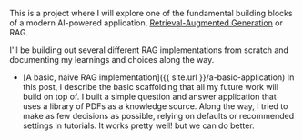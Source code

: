 This is a project where I will explore one of the fundamental building blocks of a modern AI-powered application, [Retrieval-Augmented Generation](https://arxiv.org/abs/2005.11401) or RAG.

I'll be building out several different RAG implementations from scratch and documenting my learnings and choices along the way.

* [A basic, naive RAG implementation]({{ site.url }}/a-basic-application) In this post, I describe the basic scaffolding that all my future work will build on top of. I built a simple question and answer application that uses a library of PDFs as a knowledge source. Along the way, I tried to make as few decisions as possible, relying on defaults or recommended settings in tutorials. It works pretty well! but we can do better. 